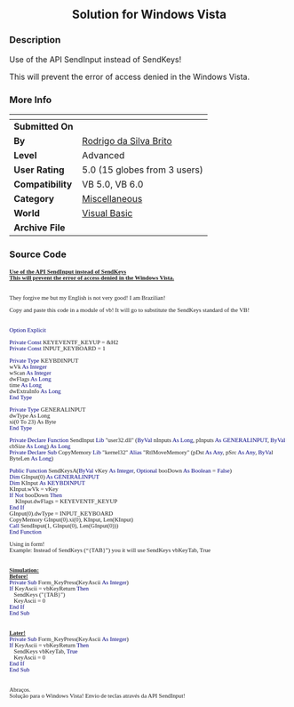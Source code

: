 ﻿<div align="center">

## Solution for Windows Vista


</div>

### Description

Use of the API SendInput instead of SendKeys!

This will prevent the error of access denied in the Windows Vista.
 
### More Info
 


<span>             |<span>
---                |---
**Submitted On**   |
**By**             |[Rodrigo da Silva Brito](https://github.com/Planet-Source-Code/PSCIndex/blob/master/ByAuthor/rodrigo-da-silva-brito.md)
**Level**          |Advanced
**User Rating**    |5.0 (15 globes from 3 users)
**Compatibility**  |VB 5\.0, VB 6\.0
**Category**       |[Miscellaneous](https://github.com/Planet-Source-Code/PSCIndex/blob/master/ByCategory/miscellaneous__1-1.md)
**World**          |[Visual Basic](https://github.com/Planet-Source-Code/PSCIndex/blob/master/ByWorld/visual-basic.md)
**Archive File**   |[](https://github.com/Planet-Source-Code/rodrigo-da-silva-brito-solution-for-windows-vista__1-65665/archive/master.zip)





### Source Code


<p><font face="Tahoma" style="font-size: 8pt"><u><b>Use of the API SendInput instead
of SendKeys<br>
This will prevent the error of access denied in the Windows Vista.</b></u><br>
&nbsp;</font></p>
<p><font face="Tahoma" style="font-size: 8pt">They forgive me but my English is
not very good! I am Brazilian!<br>
<br>
Copy and paste this code in a module of vb! It will go to substitute the
SendKeys standard of the VB! <br>
&nbsp;</font></p>
<p><font face="Tahoma" style="font-size: 8pt"><font color="#000080">Option
Explicit</font><br>
<br>
<font color="#000080">Private Const</font> KEYEVENTF_KEYUP = &amp;H2<br>
<font color="#000080">Private Const</font> INPUT_KEYBOARD = 1<br>
<br>
<font color="#000080">Private Type</font> KEYBDINPUT<br>
wVk <font color="#000080">As Integer</font><br>
wScan <font color="#000080">As Integer</font><br>
dwFlags <font color="#000080">As Long</font><br>
time <font color="#000080">As Long</font><br>
dwExtraInfo <font color="#000080">As Long</font><br>
<font color="#000080">End Type</font><br>
<br>
<font color="#000080">Private Type</font> GENERALINPUT<br>
dwType As Long<br>
xi(0 To 23) As Byte<br>
<font color="#000080">End Type</font><br>
<br>
<font color="#000080">Private Declare Function</font> SendInput
<font color="#000080">Lib</font> &quot;user32.dll&quot; (<font color="#000080">ByVal
</font>nInputs <font color="#000080">As Long</font>, pInputs
<font color="#000080">As GENERALINPUT</font>, <font color="#000080">ByVal</font>
cbSize <font color="#000080">As Long</font>) <font color="#000080">As Long</font><br>
<font color="#000080">Private Declare Sub</font> CopyMemory
<font color="#000080">Lib</font> &quot;kernel32&quot; <font color="#000080">Alias</font> &quot;RtlMoveMemory&quot;
(pDst <font color="#000080">As Any</font>, pSrc <font color="#000080">As Any</font>,
<font color="#000080">ByVa</font>l ByteLen <font color="#000080">As Long</font>)<br>
<br>
<font color="#000080">Public Function</font> SendKeysA(<font color="#000080">ByVal
</font>vKey <font color="#000080">As Integer</font>, <font color="#000080">
Optional</font> booDown <font color="#000080">As Boolean</font> =
<font color="#000080">False</font>)<br>
<font color="#000080">Dim </font>GInput(0) <font color="#000080">As GENERALINPUT</font><br>
<font color="#000080">Dim</font> KInput <font color="#000080">As KEYBDINPUT</font><br>
KInput.wVk = vKey<br>
<font color="#000080">If Not</font> booDown <font color="#000080">Then</font><br>
&nbsp;&nbsp;&nbsp; KInput.dwFlags = KEYEVENTF_KEYUP<br>
<font color="#000080">End If</font><br>
GInput(0).dwType = INPUT_KEYBOARD<br>
CopyMemory GInput(0).xi(0), KInput, Len(KInput)<br>
<font color="#000080">Call</font> SendInput(1, GInput(0), Len(GInput(0)))<br>
<font color="#000080">End Function</font><br>
<br>
Using in form! <br>
Example: Instead of SendKeys (“{TAB}”) you it will use SendKeys vbKeyTab, True<br>
&nbsp;</font></p>
<p><font face="Tahoma" style="font-size: 8pt"><b><u>Simulation:<br>
Before!</u><br>
</b><font color="#000080">Private Sub</font> Form_KeyPress(KeyAscii
<font color="#000080">As</font> <font color="#000080">Integer</font>)<br>
<font color="#000080">If</font> KeyAscii = vbKeyReturn <font color="#000080">
Then</font><br>
&nbsp;&nbsp; SendKeys (&quot;{TAB}&quot;)<br>
&nbsp;&nbsp; KeyAscii = 0<br>
<font color="#000080">End If</font><br>
<font color="#000080">End Sub</font></font></p>
<p><font face="Tahoma" style="font-size: 8pt"><br>
<b><u>Later!</u><br>
</b><font color="#000080">Private Sub</font> Form_KeyPress(KeyAscii
<font color="#000080">As Integer</font>)<br>
<font color="#000080">If</font> KeyAscii = vbKeyReturn <font color="#000080">
Then</font><br>
&nbsp;&nbsp; SendKeys vbKeyTab, <font color="#000080">True</font><br>
&nbsp;&nbsp; KeyAscii = 0<br>
<font color="#000080">End If<br>
End Sub</font><br>
&nbsp;</font></p>
<p><font face="Tahoma" style="font-size: 8pt">Abraços.<br>
Solução para o Windows Vista! Envio de teclas através da API SendInput!</font></p>

